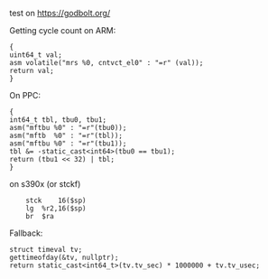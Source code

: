 test on https://godbolt.org/

Getting cycle count on ARM:

```
{
uint64_t val;
asm volatile("mrs %0, cntvct_el0" : "=r" (val));
return val;
}
```

On PPC:
```
{
int64_t tbl, tbu0, tbu1;
asm("mftbu %0" : "=r"(tbu0));
asm("mftb  %0" : "=r"(tbl));
asm("mftbu %0" : "=r"(tbu1));
tbl &= -static_cast<int64>(tbu0 == tbu1);
return (tbu1 << 32) | tbl;
}
```

on s390x
(or stckf)
```
	stck	16($sp)
	lg	%r2,16($sp)
	br	$ra
```
Fallback:
```
struct timeval tv;
gettimeofday(&tv, nullptr);
return static_cast<int64_t>(tv.tv_sec) * 1000000 + tv.tv_usec;
```
